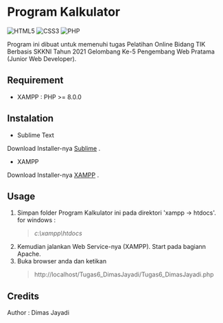 # Program Kalkulator

<img alt="HTML5" src="https://img.shields.io/badge/html5%20-%23E34F26.svg?&style=for-the-badge&logo=html5&logoColor=white"/> 
<img alt="CSS3" src="https://img.shields.io/badge/css3%20-%231572B6.svg?&style=for-the-badge&logo=css3&logoColor=white"/>
<img alt="PHP" src="https://img.shields.io/badge/php-%23777BB4.svg?&style=for-the-badge&logo=php&logoColor=white"/>

Program ini dibuat untuk memenuhi tugas Pelatihan Online Bidang TIK Berbasis SKKNI Tahun 2021 Gelombang Ke-5 Pengembang Web Pratama (Junior Web Developer).

## Requirement

* XAMPP : PHP >= 8.0.0

## Instalation

* Sublime Text

Download Installer-nya [Sublime](https://www.sublimetext.com/3) .

* XAMPP

Download Installer-nya [XAMPP](https://www.apachefriends.org/download.html) .

## Usage

1. Simpan folder Program Kalkulator ini pada direktori 'xampp -> htdocs'. for windows : 
	> *c:\xampp\htdocs*
2. Kemudian jalankan Web Service-nya (XAMPP). Start pada bagiann Apache.
3. Buka browser anda dan ketikan
	>http://localhost/Tugas6_DimasJayadi/Tugas6_DimasJayadi.php

## Credits

Author : Dimas Jayadi	 
